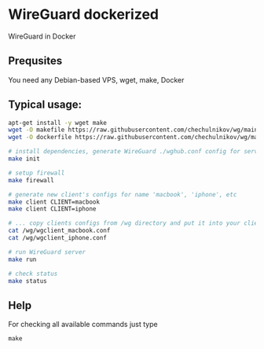 # WireGuard dockerized
WireGuard in Docker

## Prequsites
You need any Debian-based VPS, wget, make, Docker

## Typical usage:
``` bash
apt-get install -y wget make
wget -O makefile https://raw.githubusercontent.com/chechulnikov/wg/main/makefile
wget -O dockerfile https://raw.githubusercontent.com/chechulnikov/wg/main/dockerfile

# install dependencies, generate WireGuard ./wghub.conf config for server
make init

# setup firewall
make firewall

# generate new client's configs for name 'macbook', 'iphone', etc
make client CLIENT=macbook
make client CLIENT=iphone

# ... copy clients configs from /wg directory and put it into your client app
cat /wg/wgclient_macbook.conf
cat /wg/wgclient_iphone.conf

# run WireGuard server
make run

# check status
make status
```

## Help
For checking all available commands just type
```
make
```
